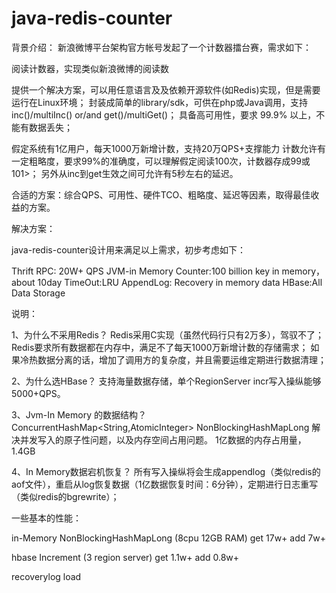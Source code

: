 java-redis-counter
==================

背景介绍：
新浪微博平台架构官方帐号发起了一个计数器擂台赛，需求如下：

阅读计数器，实现类似新浪微博的阅读数

提供一个解决方案，可以用任意语言及及依赖开源软件(如Redis)实现，但是需要运行在Linux环境；
封装成简单的library/sdk，可供在php或Java调用，支持 inc()/multiInc() or/and get()/multiGet()；
具备高可用性，要求 99.9% 以上，不能有数据丢失；

假定系统有1亿用户，每天1000万新增计数，支持20万QPS+支撑能力
计数允许有一定粗略度，要求99%的准确度，可以理解假定阅读100次，计数器存成99或101>；
另外从inc到get生效之间可允许有5秒左右的延迟。

合适的方案：综合QPS、可用性、硬件TCO、粗略度、延迟等因素，取得最佳收益的方案。

解决方案：

java-redis-counter设计用来满足以上需求，初步考虑如下：

Thrift RPC: 20W+ QPS 
JVM-in Memory Counter:100 billion key in memory，about 10day 
TimeOut:LRU
AppendLog: Recovery in memory data
HBase:All Data Storage

说明：

1、为什么不采用Redis？
Redis采用C实现（虽然代码行只有2万多），驾驭不了；
Redis要求所有数据都在内存中，满足不了每天1000万新增计数的存储需求；
如果冷热数据分离的话，增加了调用方的复杂度，并且需要运维定期进行数据清理；

2、为什么选HBase？
支持海量数据存储，单个RegionServer incr写入操纵能够5000+QPS。

3、Jvm-In Memory 的数据结构？
ConcurrentHashMap<String,AtomicInteger>
NonBlockingHashMapLong<AtomicInteger> 解决并发写入的原子性问题，以及内存空间占用问题。
1亿数据的内存占用量，1.4GB

4、In Memory数据宕机恢复？
所有写入操纵将会生成appendlog（类似redis的aof文件），重启从log恢复数据（1亿数据恢复时间：6分钟），定期进行日志重写（类似redis的bgrewrite）；


一些基本的性能：

in-Memory NonBlockingHashMapLong<AtomicInteger>  (8cpu 12GB RAM)
get  17w+
add 7w+

hbase Increment (3 region server)
get 1.1w+
add 0.8w+

recoverylog load 


